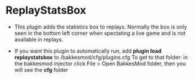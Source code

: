 # ReplayStatsBox
- This plugin adds the statistics box to replays. Normally the box is only seen in the bottom left corner when spectating a live game and is not available in replays.

- If you want this plugin to automatically run, add <b>plugin load replaystatsbox</b> to /bakkesmod/cfg/plugins.cfg
To get to that folder: in the bakkesmod injector click File > Open BakkesMod folder, then you will see the <b>cfg</b> folder
